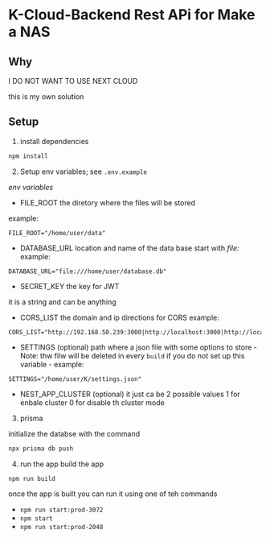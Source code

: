 
# K-Cloud-Backend Rest APi for Make a NAS

## Why

I DO NOT WANT TO USE NEXT CLOUD

this is my own solution

## Setup

1. install dependencies

```bash
npm install
```

2. Setup env variables; see `.env.example`

*env variables*
* FILE_ROOT the diretory where the files will be stored

example:
```env
FILE_ROOT="/home/user/data"
```

* DATABASE_URL 
location and name of the data base start with *file:*
example:
```env
DATABASE_URL="file:///home/user/database.db"
```

* SECRET_KEY the key for JWT

it is a string and can be anything

* CORS_LIST the domain and ip directions for CORS
example:
```env
CORS_LIST="http://192.168.50.239:3000|http://localhost:3000|http://localhost"
```

* SETTINGS (optional)
path where a json file with some options to store
-Note: thw filw will be deleted in every `build` if you do not set up this variable -
example:
```env
SETTINGS="/home/user/K/settings.json"
```

* NEST_APP_CLUSTER (optional)
it just ca be 2 possible values
1 for enbale cluster
0 for disable th cluster mode

3. prisma

initialize the databse with the command

```bash
npx prisma db push
```

4. run the app
build the app
```bash
npm run build
```
once the app is built you can run it using one of teh commands
* `npm run start:prod-3072`
* `npm start`
* `npm run start:prod-2048`